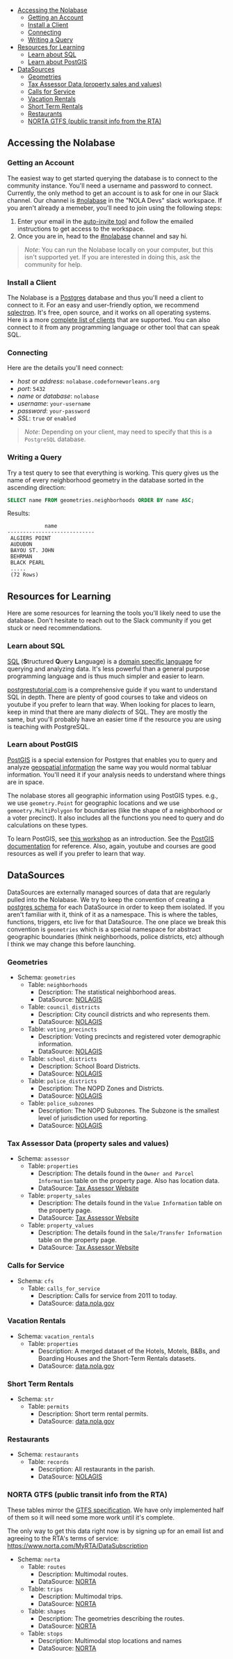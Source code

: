- [Accessing the Nolabase](#accessing-the-nolabase)
  - [Getting an Account](#getting-an-account)
  - [Install a Client](#install-a-client)
  - [Connecting](#connecting)
  - [Writing a Query](#writing-a-query)
- [Resources for Learning](#resources-for-learning)
  - [Learn about SQL](#learn-about-sql)
  - [Learn about PostGIS](#learn-about-postgis)
- [DataSources](#datasources)
  - [Geometries](#geometries)
  - [Tax Assessor Data (property sales and values)](#tax-assessor-data-property-sales-and-values)
  - [Calls for Service](#calls-for-service)
  - [Vacation Rentals](#vacation-rentals)
  - [Short Term Rentals](#short-term-rentals)
  - [Restaurants](#restaurants)
  - [NORTA GTFS (public transit info from the RTA)](#norta-gtfs-public-transit-info-from-the-rta)

## Accessing the Nolabase

### Getting an Account

The easiest way to get started querying the database is to connect to the community instance. You'll need a
username and password to connect. Currently, the only method to get an account is to ask for one in our Slack channel. Our channel is [#nolabase](https://nola.slack.com/archives/C01K1TBMRFA) in the "NOLA Devs" slack workspace. If you aren't already a memeber, you'll need to join using the following steps:

1. Enter your email in the [auto-invite tool](https://nola-slackin.herokuapp.com/) and follow the emailed instructions to get access to the workspace.
2. Once you are in, head to the [#nolabase](https://nola.slack.com/archives/C01K1TBMRFA) channel and say hi.

> *Note*:
> You can run the Nolabase locally on your computer, but this isn't supported yet. If you are interested in doing this, ask the community for help.

### Install a Client

The Nolabase is a [Postgres](https://www.postgresql.org/) database and thus you'll need a client to connect to it.
For an easy and user-friendly option, we recommend [sqlectron](https://sqlectron.github.io/). It's free, open source, and it works on all operating systems. Here is a more [complete list of clients](https://wiki.postgresql.org/wiki/PostgreSQL_Clients) that are supported. You can also connect to it from any programming language or other tool that can speak SQL.

### Connecting

Here are the details you'll need connect:

* *host* or *address*: `nolabase.codeforneworleans.org`
* *port*: `5432`
* *name* or *database*: `nolabase`
* *username*: `your-username`
* *password*: `your-password`
* *SSL*: `true` or `enabled`

> *Note*: Depending on your client, may need to specify that this is a `PostgreSQL` database. 

### Writing a Query

Try a test query to see that everything is working. This query
gives us the name of every neighborhood geometry in the database
sorted in the ascending direction:

```sql
SELECT name FROM geometries.neighborhoods ORDER BY name ASC;
```

Results:

```
            name
----------------------------
 ALGIERS POINT
 AUDUBON
 BAYOU ST. JOHN
 BEHRMAN
 BLACK PEARL
 .....
 (72 Rows)
```

## Resources for Learning

Here are some resources for learning the tools you'll likely need to use the database. Don't hesitate to reach out to the Slack community if you get stuck or need recommendations.

### Learn about SQL

[SQL](https://en.wikipedia.org/wiki/SQL) (**S**tructured **Q**uery **L**anguage) is a [domain specific language](https://en.wikipedia.org/wiki/Domain-specific_language) for querying and analyzing data. It's less powerful than a general purpose programming language and is thus much simpler and easier to learn.

[postgrestutorial.com](https://www.postgresqltutorial.com/) is a comprehensive guide if you want to understand SQL in depth. There are plenty of good courses to take and videos on youtube if you prefer to learn that way. When looking for places to learn, keep in mind that there are many *dialects* of SQL. They are mostly the same, but you'll probably have an easier time if the resource you are using is teaching with PostgreSQL.

### Learn about PostGIS

[PostGIS](https://postgis.net/) is a special extension for Postgres that enables you to query and analyze [geospatial information](https://en.wikipedia.org/wiki/Geographic_information_system) the same way you would normal tabluar information. You'll need it if your analysis needs to understand where things are in space.

The nolabase stores all geographic information using PostGIS types. e.g., we use `geometry.Point` for geographic locations and we use `gemoetry.MultiPolygon` for boundaries (like the shape of a neighborhood or a voter precinct). It also includes all the functions you need to query and do calculations on these types.

To learn PostGIS, see [this workshop](https://postgis.net/workshops/postgis-intro/) as an introduction.
See the [PostGIS documentation](https://postgis.net/docs/manual-3.1/) for reference.
Also, again, youtube and courses are good resources as well if you prefer to learn that way.

## DataSources 

DataSources are externally managed sources of data that are regularly pulled into the Nolabase. We try to keep the convention of creating a [postgres schema](https://www.postgresql.org/docs/9.1/ddl-schemas.html) for each DataSource in order to keep them isolated. If you aren't familiar with it, think of it as a namespace. This is where the tables, functions, triggers, etc live for that DataSource. The one place we break this convention is
`geometries` which is a special namespace for abstract geographic boundaries (think neighborhoods, police districts, etc) although I think we may change this before launching.

### Geometries

* Schema: `geometries`
  * Table: `neighborhoods`
    * Description: The statistical neighborhood areas.
    * DataSource: [NOLAGIS](https://portal-nolagis.opendata.arcgis.com/datasets/neighborhood-statistical-areas)
  * Table: `council_districts`
    * Description: City council districts and who represents them.
    * DataSource: [NOLAGIS](https://portal-nolagis.opendata.arcgis.com/datasets/4593a994e7644bcc91d9e1c096df1734_0)
  * Table: `voting_precincts`
    * Description: Voting precincts and registered voter demographic information.
    * DataSource: [NOLAGIS](https://portal-nolagis.opendata.arcgis.com/datasets/total-of-registered-voters)
  * Table: `school_districts`
    * Description: School Board Districts.
    * DataSource: [NOLAGIS](https://portal-nolagis.opendata.arcgis.com/datasets/school-board-districts)
  * Table: `police_districts`
    * Description: The NOPD Zones and Districts.
    * DataSource: [NOLAGIS](https://portal-nolagis.opendata.arcgis.com/datasets/nopd-police-zones)
  * Table: `police_subzones`
    * Description: The NOPD Subzones. The Subzone is the smallest level of jurisdiction used for reporting.
    * DataSource: [NOLAGIS](https://portal-nolagis.opendata.arcgis.com/datasets/nopd-police-subzones-reporting-districts)

### Tax Assessor Data (property sales and values)

* Schema: `assessor`
  * Table: `properties`
    * Description: The details found in the `Owner and Parcel Information` table on the property page. Also has location data.
    * DataSource: [Tax Assessor Website](https://qpublic.net/la/orleans/)
  * Table: `property_sales`
    * Description: The details found in the `Value Information` table on the property page.
    * DataSource: [Tax Assessor Website](https://qpublic.net/la/orleans/)
  * Table: `property_values`
    * Description: The details found in the `Sale/Transfer Information` table on the property page.
    * DataSource: [Tax Assessor Website](https://qpublic.net/la/orleans/)

### Calls for Service

* Schema: `cfs`
  * Table: `calls_for_service`
    * Description: Calls for service from 2011 to today.
    * DataSource: [data.nola.gov](https://data.nola.gov/Public-Safety-and-Preparedness/Call-for-Service-2020/hp7u-i9hf)

### Vacation Rentals

* Schema: `vacation_rentals`
  * Table: `properties`
    * Description: A merged dataset of the Hotels, Motels, B&Bs, and Boarding Houses and the Short-Term Rentals datasets.
    * DataSource: [data.nola.gov](https://data.nola.gov/Housing-Land-Use-and-Blight/Vacation-Rentals-Hotels-B-B-short-term-rentals-etc/rbhq-zbz9)

### Short Term Rentals

* Schema: `str`
  * Table: `permits`
    * Description: Short term rental permits.
    * DataSource: [data.nola.gov](https://data.nola.gov/Housing-Land-Use-and-Blight/Short-Term-Rental-Permit-Applications/en36-xvxg)

### Restaurants

* Schema: `restaurants`
  * Table: `records`
    * Description: All restaurants in the parish.
    * DataSource: [NOLAGIS](https://portal-nolagis.opendata.arcgis.com/datasets/restaurants)

### NORTA GTFS (public transit info from the RTA)

These tables mirror the [GTFS specification](https://developers.google.com/transit/gtfs). We have only implemented half of them so it will
need some more work until it's complete.

The only way to get this data right now is by signing up for an email list and agreeing to the RTA's terms of service: https://www.norta.com/MyRTA/DataSubscription

* Schema: `norta`
  * Table: `routes`
    * Description: Multimodal routes.
    * DataSource: [NORTA](https://www.norta.com/MyRTA/DataSubscription)
  * Table: `trips`
    * Description: Multimodal trips.
    * DataSource: [NORTA](https://www.norta.com/MyRTA/DataSubscription)
  * Table: `shapes`
    * Description: The geometries describing the routes.
    * DataSource: [NORTA](https://www.norta.com/MyRTA/DataSubscription)
  * Table: `stops`
    * Description: Multimodal stop locations and names
    * DataSource: [NORTA](https://www.norta.com/MyRTA/DataSubscription)
